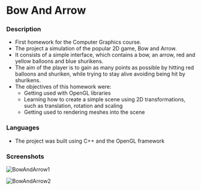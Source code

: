 # Bow And Arrow

### Description
* First homework for the Computer Graphics course.
* The project a simulation of the popular 2D game, Bow and Arrow.
* It consists of a simple interface, which contains a bow, an arrow, red and yellow balloons and blue shurikens.
* The aim of the player is to gain as many points as possible by hitting red balloons and shuriken, while trying to stay alive avoiding being hit by shurikens.
* The objectives of this homework were:
	* Getting used with OpenGL libraries
	* Learning how to create a simple scene using 2D transformations, such as translation, rotation and scaling
	* Getting used to rendering meshes into the scene

### Languages
* The project was built using C++ and the OpenGL framework

### Screenshots
![BowAndArrow1](https://imgur.com/641D8Fy.png)

![BowAndArrow2](https://imgur.com/WjznE84.png)
